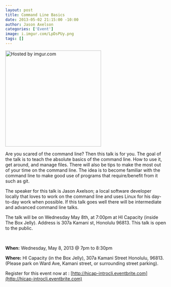 ```yaml
--- 
layout: post
title: Command Line Basics
date: 2013-05-02 21:15:00 -10:00
author: Jason Axelson
categories: ['Event']
image: i.imgur.com/LpDsPUy.png
tags: []
---
```


<a href="http://imgur.com/LpDsPUy"><img src="http://i.imgur.com/LpDsPUy.png" width="300" title="Hosted by imgur.com" /></a>

Are you scared of the command line? Then this talk is for you. The goal of the talk is to teach the absolute basics of the command line. How to use it, get around, and manage files. There will also be tips to make the most out of your time on the command line. The idea is to become familiar with the command line to make good use of programs that require/benefit from it such as git.
 
The speaker for this talk is Jason Axelson; a local software developer locally that loves to work on the command line and uses Linux for his day-to-day work when possible. If this talk goes well there will be intermediate and advanced command line talks.

The talk will be on Wednesday May 8th, at 7:00pm at HI Capacity (inside The Box Jelly). Address is 307a Kamani st, Honolulu 96813. This talk is open to the public.

<br/>

__When:__ Wednesday, May 8, 2013 @ 7pm to 8:30pm

__Where:__ HI Capacity (in the Box Jelly), 307a Kamani Street Honolulu, 96813. (Please park on Ward Ave, Kamani street, or surrounding street parking).

Register for this event now at :
[http://hicap-introcli.eventbrite.com](http://hicap-introcli.eventbrite.com)

